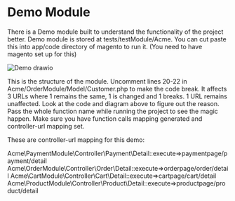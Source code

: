 # Demo Module
There is a Demo module built to understand the functionality of the project better. Demo module is stored at tests/testModule/Acme. You can cut paste this into app/code directory of magento to run it. (You need to have magento set up for this)

![Demo drawio](https://github.com/kirtii119/static-impact-analysis/assets/85681285/64ab37b5-03e1-4263-ace5-84b90b69850f)

This is the structure of the module. Uncomment lines 20-22 in Acme/OrderModule/Model/Customer.php to make the code break. It affects 3 URLs where 1 remains the same, 1 is changed and 1 breaks. 1 URL remains unaffected. Look at the code and diagram above to figure out the reason. Pass the whole function name while running the project to see the magic happen. Make sure you have function calls mapping generated and controller-url mapping set.

These are controller-url mapping for this demo:

Acme\PaymentModule\Controller\Payment\Detail::execute=>paymentpage/payment/detail
Acme\OrderModule\Controller\Order\Detail::execute=>orderpage/order/detail
Acme\CartModule\Controller\Cart\Detail::execute=>cartpage/cart/detail
Acme\ProductModule\Controller\Product\Detail::execute=>productpage/product/detail
